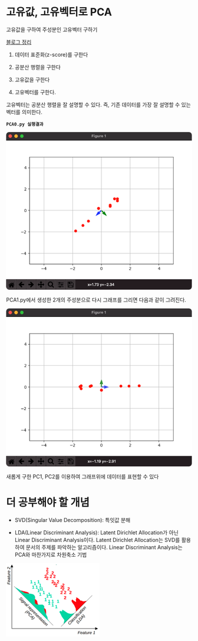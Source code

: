 # 고유값, 고유벡터로 PCA 

고유값을 구하여 주성분인 고유벡터 구하기

[블로그 정리](https://blog.naver.com/pjt3591oo/222636875246)

1. 데이터 표준화(z-score)를 구한다

2. 공분산 행렬을 구한다

3. 고유값을 구한다

4. 고유벡터를 구한다.

고유벡터는 공분산 행렬을 잘 설명할 수 있다. 즉, 기존 데이터를 가장 잘 설명할 수 있는 벡터를 의미한다.

**`PCA0.py 실행결과`**

![](./resource/eigen_vector.png)

PCA1.py에서 생성한 2개의 주성분으로 다시 그래프를 그리면 다음과 같이 그려진다.

![](./resource/eigen_vector_change.png)

새롭게 구한 PC1, PC2를 이용하여 그래프위에 데이터를 표현할 수 있다

# 더 공부해야 할 개념 

* SVD(Singular Value Decomposition): 특잇값 분해

* LDA(Linear Discriminant Analysis): Latent Dirichlet Allocation가 아닌 Linear Discriminant Analysis이다. Latent Dirichlet Allocation는 SVD를 활용하여 문서의 주제를 파악하는 알고리즘이다. Linear Discriminant Analysis는 PCA와 마찬가지로 차원축소 기법

![](./resource/PCA_LDA.png)